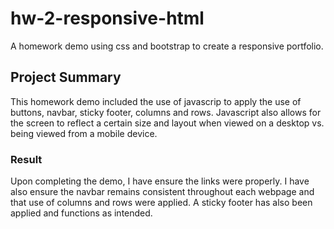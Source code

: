 # hw-2-responsive-html
A homework demo using css and bootstrap to create a responsive portfolio.

## Project Summary
This homework demo included the use of javascrip to apply the use of buttons, navbar, sticky footer, columns and rows. Javascript also allows for the screen to reflect a certain size and layout when viewed on a desktop vs. being viewed from a mobile device.

### Result
Upon completing the demo, I have ensure the links were properly. I have also ensure the navbar remains consistent throughout each webpage and that use of columns and rows were applied. A sticky footer has also been applied and functions as intended.
